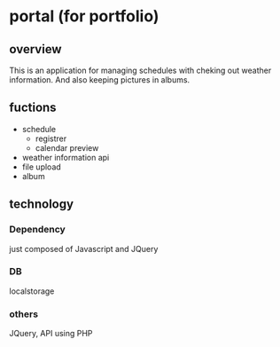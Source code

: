 # portal (for portfolio)

## overview

This is an application for managing schedules with cheking out weather information. And also keeping pictures in albums.

## fuctions

- schedule
  - registrer
  - calendar preview
- weather information api
- file upload
- album

## technology

### Dependency

just composed of Javascript and JQuery

### DB

localstorage

### others

JQuery, API using PHP
